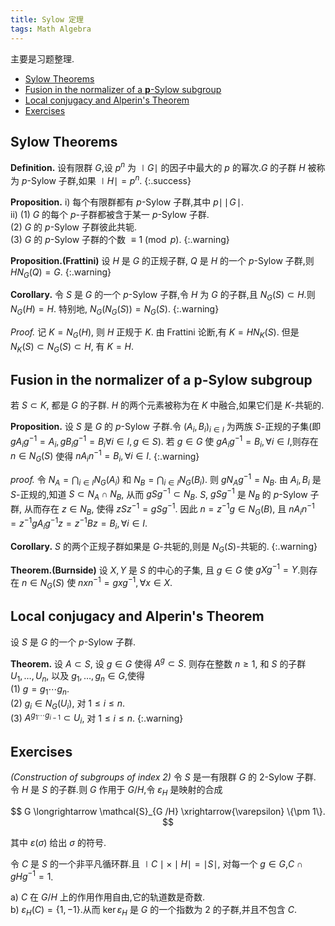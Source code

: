 ```yaml
---
title: Sylow 定理
tags: Math Algebra
---
```

主要是习题整理.


<!-- vim-markdown-toc GFM -->

* [Sylow Theorems](#sylow-theorems)
* [Fusion in the normalizer of a $\bm p$-Sylow subgroup](#fusion-in-the-normalizer-of-a-bm-p-sylow-subgroup)
* [Local conjugacy and Alperin's Theorem](#local-conjugacy-and-alperins-theorem)
* [Exercises](#exercises)

<!-- vim-markdown-toc -->

## Sylow Theorems

**Definition.** 设有限群 $G$,设 $p^n$ 为 $\mid G \mid$ 的因子中最大的 $p$ 的幂次.$G$ 的子群 $H$ 被称为 $p$-Sylow 子群,如果 $\mid H\mid = p^n$.
{:.success}

**Proposition.** i) 每个有限群都有 $p$-Sylow 子群,其中 $p \mid \,\mid\!G\!\mid$.  
ii) (1) $G$ 的每个 $p$-子群都被含于某一 $p$-Sylow 子群.  
(2) $G$ 的 $p$-Sylow 子群彼此共轭.  
(3) $G$ 的 $p$-Sylow 子群的个数 $\equiv 1 \pmod{p}$.
{:.warning}

**Proposition.(Frattini)** 设 $H$ 是 $G$ 的正规子群, $Q$ 是 $H$ 的一个 $p$-Sylow 子群,则 $HN_G(Q) = G$.
{:.warning}

**Corollary.** 令 $S$ 是 $G$ 的一个 $p$-Sylow 子群,令 $H$ 为 $G$ 的子群,且 $N_G(S) \subset H$.则 $N_G(H) = H$. 特别地, $N_G(N_G(S)) = N_G(S)$.
{:.warning}

_Proof._ 记 $K = N_G(H)$, 则 $H$ 正规于 $K$. 由 Frattini 论断,有 $K = HN_K(S)$. 但是 $N_K(S) \subset N_G(S) \subset H$, 有 $K = H$.

## Fusion in the normalizer of a $\bm p$-Sylow subgroup

若 $S \subset K$, 都是 $G$ 的子群. $H$ 的两个元素被称为在 $K$ 中融合,如果它们是 $K$-共轭的.

**Proposition.** 设 $S$ 是 $G$ 的 $p$-Sylow 子群.令 $(A_i,B_i)_{i \in I}$ 为两族 $S$-正规的子集(即 $gA_ig^{-1} = A_i, gB_ig^{-1} = B_i \forall i \in I, g \in S$). 若 $g \in G$ 使 $gA_ig^{-1} = B_i, \forall i \in I$,则存在 $n \in N_G(S)$ 使得 $nA_in^{-1} = B_i, \forall i \in I$.
{:.warning}

_proof._ 令 $N_A = \bigcap_{i \in I} N_G(A_i)$ 和 $N_B = \bigcap_{i \in I} N_G(B_i)$. 则 $gN_Ag^{-1} = N_B$. 由 $A_i,B_i$ 是 $S$-正规的,知道 $S \subset N_A \cap N_B$, 从而 $gSg^{-1} \subset N_B$. $S$, $gSg^{-1}$ 是 $N_B$ 的 $p$-Sylow 子群, 从而存在 $z \in N_B$, 使得 $zSz^{-1} = gSg^{-1}$. 因此 $n = z^{-1}g \in N_G(B)$, 且 $nA_in^{-1} = z^{-1}gA_ig^{-1}z = z^{-1}Bz = B_i, \forall i \in I$.

**Corollary.** $S$ 的两个正规子群如果是 $G$-共轭的,则是 $N_G(S)$-共轭的.
{:.warning}

**Theorem.(Burnside)** 设 $X,Y$ 是 $S$ 的中心的子集, 且 $g \in G$ 使 $gXg^{-1} = Y$.则存在 $n \in N_G(S)$ 使 $nxn^{-1} = gxg^{-1}, \forall x \in X$.

## Local conjugacy and Alperin's Theorem

设 $S$ 是 $G$ 的一个 $p$-Sylow 子群.

**Theorem.** 设 $A \subset S$, 设 $g \in G$ 使得 $A^g \subset S$. 则存在整数 $n \ge 1$, 和 $S$ 的子群 $U_1,\ldots ,U_n$, 以及 $g_1,\ldots ,g_n \in G$,使得  
(1) $g = g_1\cdots g_n$.  
(2) $g_i \in N_G(U_i)$, 对 $1 \le i \le n$.  
(3) $A^{g_1\cdots g_{i-1}} \subset U_i$, 对 $1 \le i \le n$.
{:.warning}

## Exercises
_(Construction of subgroups of index 2)_ 令 $S$ 是一有限群 $G$ 的 $2$-Sylow 子群. 令 $H$ 是 $S$ 的子群.则 $G$ 作用于 $G /H$,令 $\varepsilon_H$ 是映射的合成

$$
    G \longrightarrow \mathcal{S}_{G /H} \xrightarrow{\varepsilon} \{\pm 1\}.
$$

其中 $\varepsilon(\sigma)$ 给出 $\sigma$ 的符号.

令 $C$ 是 $S$ 的一个非平凡循环群.且 $\mid C\mid \times  \mid H \mid =  \mid S \mid$, 对每一个 $g \in G$,$C \cap gHg^{-1} = 1$.

a) $C$ 在 $G /H$ 上的作用作用自由,它的轨道数是奇数.  
b) $\varepsilon_H(C) = \{1,-1\}$.从而 $\ker \varepsilon_H$ 是 $G$ 的一个指数为 $2$ 的子群,并且不包含 $C$.
